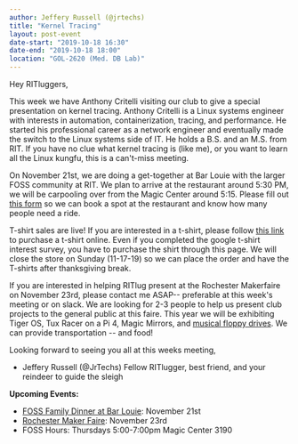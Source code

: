 ```yaml
---
author: Jeffery Russell (@jrtechs)
title: "Kernel Tracing"
layout: post-event
date-start: "2019-10-18 16:30"
date-end: "2019-10-18 18:00"
location: "GOL-2620 (Med. DB Lab)"
---
```


Hey RITluggers,

This week we have Anthony Critelli visiting our club to give a special presentation on kernel tracing.
Anthony Critelli is a Linux systems engineer with interests in automation, containerization, tracing, and performance. He started his professional career as a network engineer and eventually made the switch to the Linux systems side of IT. He holds a B.S. and an M.S. from RIT. If you have no clue what kernel tracing is (like me), or you want to learn all the Linux kungfu, this is a can't-miss meeting.

On November 21st, we are doing a get-together at Bar Louie with the larger FOSS community at RIT.
We plan to arrive at the restaurant around 5:30 PM, we will be carpooling over from the Magic Center around 5:15.
Please fill out [this form](https://forms.gle/Tyrdu1U53Wyay1QeA) so we can book a spot at the restaurant and know how many people need a ride.

T-shirt sales are live!
If you are interested in a t-shirt, please follow [this link](https://campusgroups.rit.edu/store?store_id=954) to purchase a t-shirt online.
Even if you completed the google t-shirt interest survey, you have to purchase the shirt through this page.
We will close the store on Sunday (11-17-19) so we can place the order and have the T-shirts after thanksgiving break.

If you are interested in helping RITlug present at the Rochester Makerfaire on November 23rd, please contact me ASAP-- preferable at this week's meeting or on slack.
We are looking for 2-3 people to help us present club projects to the general public at this faire.
This year we will be exhibiting Tiger OS, Tux Racer on a Pi 4, Magic Mirrors, and [musical floppy drives](https://jrtechs.net/projects/musical-floppy-drive-build-log).
We can provide transportation -- and food!

Looking forward to seeing you all at this weeks meeting,

- Jeffery Russell (@JrTechs)
Fellow RITlugger, best friend, and your reindeer to guide the sleigh

**Upcoming Events:**

* [FOSS Family Dinner at Bar Louie](https://forms.gle/Tyrdu1U53Wyay1QeA): November 21st
* [Rochester Maker Faire](https://rochester.makerfaire.com/): November 23rd
* FOSS Hours: Thursdays 5:00-7:00pm Magic Center 3190
